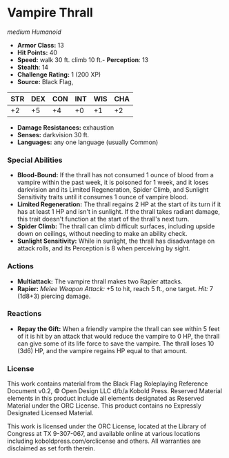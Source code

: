 # Vampire Thrall

*medium* *Humanoid*

- **Armor Class:** 13
- **Hit Points:** 40 
- **Speed:** walk 30 ft. climb 10 ft.- **Perception**: 13
- **Stealth**: 14
- **Challenge Rating:** 1 (200 XP)
- **Source:** Black Flag,

| STR | DEX | CON | INT | WIS | CHA |
| --- | --- | --- | --- | --- | --- |
| +2 | +5 | +4 | +0 | +1 | +2 |

- **Damage Resistances:** exhaustion
- **Senses:** darkvision 30 ft.
- **Languages:** any one language (usually Common)

### Special Abilities

- **Blood-Bound:** If the thrall has not consumed 1 ounce of blood from a vampire within the past week, it is poisoned for 1 week, and it loses darkvision and its Limited Regeneration, Spider Climb, and Sunlight Sensitivity traits until it consumes 1 ounce of vampire blood.
- **Limited Regeneration:** The thrall regains 2 HP at the start of its turn if it has at least 1 HP and isn't in sunlight. If the thrall takes radiant damage, this trait doesn't function at the start of the thrall's next turn.
- **Spider Climb:** The thrall can climb difficult surfaces, including upside down on ceilings, without needing to make an ability check.
- **Sunlight Sensitivity:** While in sunlight, the thrall has disadvantage on attack rolls, and its Perception is 8 when perceiving by sight.

### Actions

- **Multiattack:** The vampire thrall makes two Rapier attacks.
- **Rapier:** _Melee Weapon Attack:_ +5 to hit, reach 5 ft., one target. _Hit:_ 7 (1d8+3) piercing damage.

### Reactions

- **Repay the Gift:** When a friendly vampire the thrall can see within 5 feet of it is hit by an attack that would reduce the vampire to 0 HP, the thrall can give some of its life force to save the vampire. The thrall loses 10 (3d6) HP, and the vampire regains HP equal to that amount.


### License

This work contains material from the Black Flag Roleplaying Reference Document v0.2, © Open Design LLC d/b/a Kobold Press. Reserved Material elements in this product include all elements designated as Reserved Material under the ORC License. This product contains no Expressly Designated Licensed Material.

This work is licensed under the ORC License, located at the Library of Congress at TX 9-307-067, and available online at various locations including koboldpress.com/orclicense and others. All warranties are disclaimed as set forth therein.
